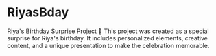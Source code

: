 # RiyasBday
 Riya's Birthday Surprise Project 🎉 This project was created as a special surprise for Riya's birthday. It includes personalized elements, creative content, and a unique presentation to make the celebration memorable.    
